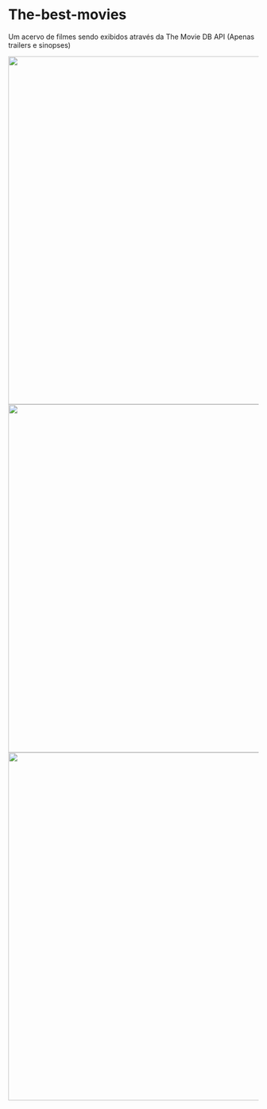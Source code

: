# The-best-movies
Um acervo de filmes sendo exibidos através da The Movie DB API (Apenas trailers e sinopses)

<div align="center">
   <img src="https://user-images.githubusercontent.com/112294367/211223455-a3f928d9-4ab4-4fc8-aec8-7858f080a1d3.png" width="700px"/>
</div>

<div align="center">
   <img src="https://user-images.githubusercontent.com/112294367/211223458-1b62f19e-9677-4492-b741-a924217f747c.png" width="700px"/>
</div>

<div align="center">
   <img src="https://user-images.githubusercontent.com/112294367/211223460-306b0963-71c2-4b70-9cfa-a48f9239b44b.png" width="700px"/>
</div>


